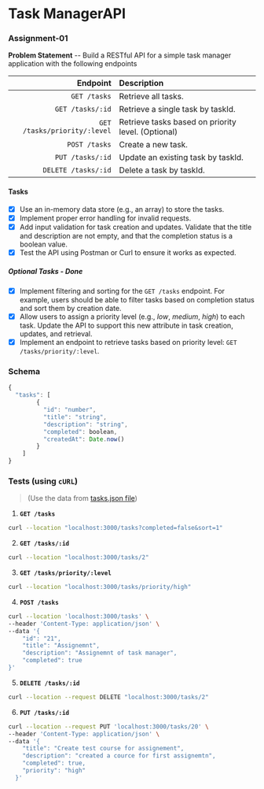 # Task ManagerAPI

### Assignment-01

**Problem Statement** -- Build a RESTful API for a simple task manager application with the following endpoints

|                     Endpoint | Description                                        |
| ---------------------------: | :------------------------------------------------- |
|                 `GET /tasks` | Retrieve all tasks.                                |
|             `GET /tasks/:id` | Retrieve a single task by taskId.                  |
| `GET /tasks/priority/:level` | Retrieve tasks based on priority level. (Optional) |
|                `POST /tasks` | Create a new task.                                 |
|             `PUT /tasks/:id` | Update an existing task by taskId.                 |
|          `DELETE /tasks/:id` | Delete a task by taskId.                           |

#### Tasks

- [x] Use an in-memory data store (e.g., an array) to store the tasks.
- [x] Implement proper error handling for invalid requests.
- [x] Add input validation for task creation and updates. Validate that the title and description are not empty, and that the completion status is a boolean value.
- [x] Test the API using Postman or Curl to ensure it works as expected.

##### Optional Tasks - Done

- [x] Implement filtering and sorting for the `GET /tasks` endpoint. For example, users should be able to filter tasks based on completion status and sort them by creation date.
- [x] Allow users to assign a priority level (e.g., _low_, _medium_, _high_) to each task. Update the API to support this new attribute in task creation, updates, and retrieval.
- [x] Implement an endpoint to retrieve tasks based on priority level: `GET /tasks/priority/:level`.

### Schema

```js
{
  "tasks": [
		{
		  "id": "number",
		  "title": "string",
		  "description": "string",
		  "completed": boolean,
		  "createdAt": Date.now()
		}
	]
}
```

### Tests (using `cURL`)

> (Use the data from [tasks.json file](./src/tasks.json))

1. **`GET /tasks`**

```bash
curl --location "localhost:3000/tasks?completed=false&sort=1"
```

2. **`GET /tasks/:id`**

```bash
curl --location "localhost:3000/tasks/2"
```

3. **`GET /tasks/priority/:level`**

```bash
curl --location "localhost:3000/tasks/priority/high"
```

4. **`POST /tasks`**

```bash
curl --location 'localhost:3000/tasks' \
--header 'Content-Type: application/json' \
--data '{
    "id": "21",
    "title": "Assignemnt",
    "description": "Assignemnt of task manager",
    "completed": true
}'
```

5. **`DELETE /tasks/:id`**

```bash
curl --location --request DELETE "localhost:3000/tasks/2"
```

6. **`PUT /tasks/:id`**

```bash
curl --location --request PUT 'localhost:3000/tasks/20' \
--header 'Content-Type: application/json' \
--data '{
    "title": "Create test course for assignement",
    "description": "created a cource for first assignemtn",
    "completed": true,
    "priority": "high"
  }'
```
